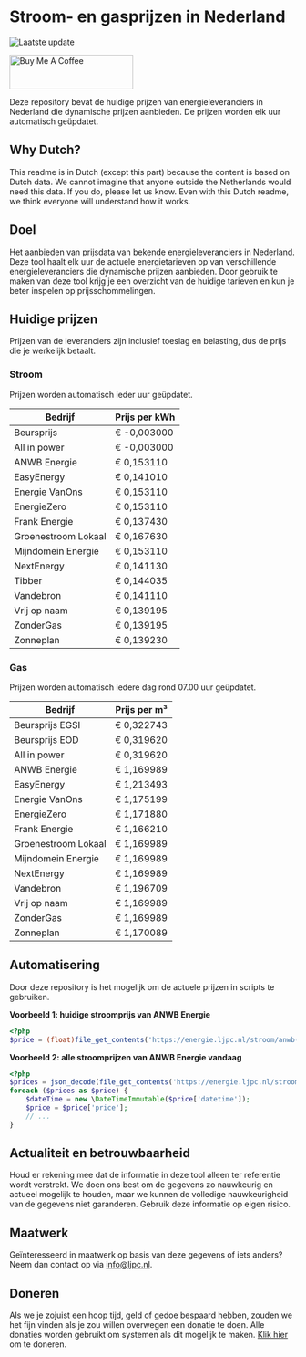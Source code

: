 # Stroom- en gasprijzen in Nederland

![Laatste update](https://img.shields.io/badge/laatste%20update-2025--08--03%2012%3A00%20CET-brightgreen)

<a href="https://www.buymeacoffee.com/Lars-" target="_blank"><img src="https://cdn.buymeacoffee.com/buttons/v2/default-orange.png" alt="Buy Me A Coffee" height="60" style="height: 60px !important;width: 217px !important;" ></a>

Deze repository bevat de huidige prijzen van energieleveranciers in Nederland die dynamische prijzen aanbieden. De prijzen worden elk uur automatisch geüpdatet.

## Why Dutch?

This readme is in Dutch (except this part) because the content is based on Dutch data. We cannot imagine that anyone outside the Netherlands would need this data. If you do, please let us know. Even with this Dutch readme, we think
everyone will understand how it works.

## Doel

Het aanbieden van prijsdata van bekende energieleveranciers in Nederland. Deze tool haalt elk uur de actuele energietarieven op van verschillende energieleveranciers die dynamische prijzen aanbieden. Door gebruik te maken van deze tool
krijg je een overzicht van de huidige tarieven en kun je beter inspelen op prijsschommelingen.

## Huidige prijzen

Prijzen van de leveranciers zijn inclusief toeslag en belasting, dus de prijs die je werkelijk betaalt.

### Stroom

Prijzen worden automatisch ieder uur geüpdatet.

 Bedrijf | Prijs per kWh 
---------|---------------
Beursprijs | € -0,003000
All in power | € -0,003000
ANWB Energie | € 0,153110
EasyEnergy | € 0,141010
Energie VanOns | € 0,153110
EnergieZero | € 0,153110
Frank Energie | € 0,137430
Groenestroom Lokaal | € 0,167630
Mijndomein Energie | € 0,153110
NextEnergy | € 0,141130
Tibber | € 0,144035
Vandebron | € 0,141110
Vrij op naam | € 0,139195
ZonderGas | € 0,139195
Zonneplan | € 0,139230


### Gas

Prijzen worden automatisch iedere dag rond 07.00 uur geüpdatet.

 Bedrijf | Prijs per m³ 
---------|--------------
Beursprijs EGSI | € 0,322743
Beursprijs EOD | € 0,319620
All in power | € 0,319620
ANWB Energie | € 1,169989
EasyEnergy | € 1,213493
Energie VanOns | € 1,175199
EnergieZero | € 1,171880
Frank Energie | € 1,166210
Groenestroom Lokaal | € 1,169989
Mijndomein Energie | € 1,169989
NextEnergy | € 1,169989
Vandebron | € 1,196709
Vrij op naam | € 1,169989
ZonderGas | € 1,169989
Zonneplan | € 1,170089


## Automatisering

Door deze repository is het mogelijk om de actuele prijzen in scripts te gebruiken.

**Voorbeeld 1: huidige stroomprijs van ANWB Energie**

```php
<?php
$price = (float)file_get_contents('https://energie.ljpc.nl/stroom/anwb-energie-nu.txt');

```

**Voorbeeld 2: alle stroomprijzen van ANWB Energie vandaag**

```php
<?php
$prices = json_decode(file_get_contents('https://energie.ljpc.nl/stroom/all-in-power-vandaag.json'),true);
foreach ($prices as $price) {
    $dateTime = new \DateTimeImmutable($price['datetime']);
    $price = $price['price'];
    // ...
}
```

## Actualiteit en betrouwbaarheid

Houd er rekening mee dat de informatie in deze tool alleen ter referentie wordt verstrekt. We doen ons best om de gegevens zo nauwkeurig en actueel mogelijk te houden, maar we kunnen de volledige nauwkeurigheid van de gegevens niet
garanderen. Gebruik deze informatie op eigen risico.

## Maatwerk

Geïnteresseerd in maatwerk op basis van deze gegevens of iets anders? Neem dan contact op
via [info@ljpc.nl](mailto:info@ljpc.nl?subject=Energie%20prijzen).

## Doneren

Als we je zojuist een hoop tijd, geld of gedoe bespaard hebben, zouden we het fijn vinden als je zou willen overwegen een
donatie te doen. Alle donaties worden gebruikt om systemen als dit mogelijk te
maken. [Klik hier](https://www.buymeacoffee.com/Lars-) om te doneren.
